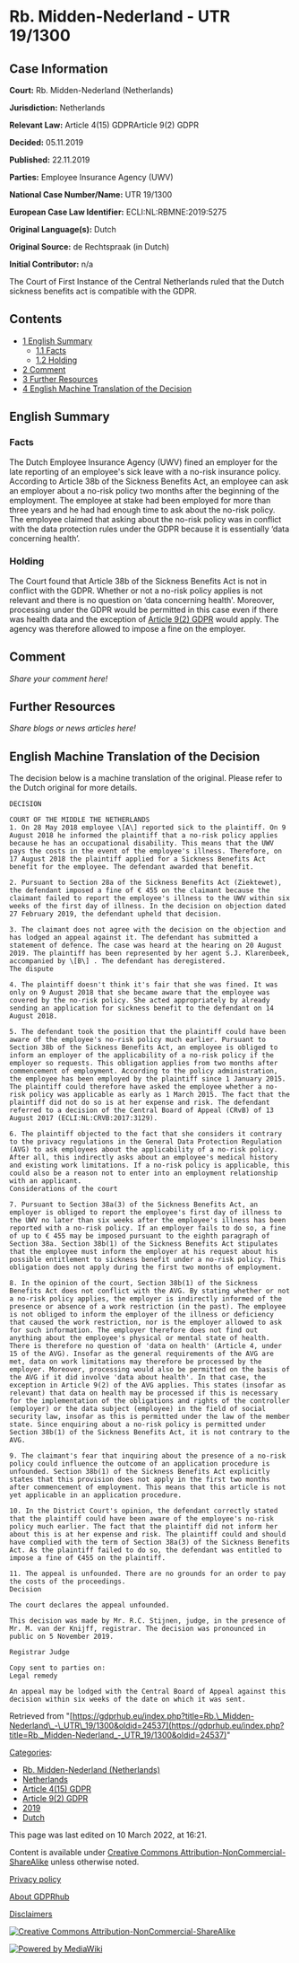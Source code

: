 # Rb. Midden-Nederland - UTR 19/1300

## Case Information

**Court:** Rb. Midden-Nederland (Netherlands)

**Jurisdiction:** Netherlands

**Relevant Law:** Article 4(15) GDPRArticle 9(2) GDPR

**Decided:** 05.11.2019

**Published:** 22.11.2019

**Parties:** Employee Insurance Agency (UWV)

**National Case Number/Name:** UTR 19/1300

**European Case Law Identifier:** ECLI:NL:RBMNE:2019:5275

**Original Language(s):** Dutch

**Original Source:** de Rechtspraak (in Dutch)

**Initial Contributor:** n/a

The Court of First Instance of the Central Netherlands ruled that the Dutch sickness benefits act is compatible with the GDPR.

## Contents

*   [1 English Summary](#English_Summary)
    *   [1.1 Facts](#Facts)
    *   [1.2 Holding](#Holding)
*   [2 Comment](#Comment)
*   [3 Further Resources](#Further_Resources)
*   [4 English Machine Translation of the Decision](#English_Machine_Translation_of_the_Decision)

## English Summary

### Facts

The Dutch Employee Insurance Agency (UWV) fined an employer for the late reporting of an employee's sick leave with a no-risk insurance policy. According to Article 38b of the Sickness Benefits Act, an employee can ask an employer about a no-risk policy two months after the beginning of the employment. The employee at stake had been employed for more than three years and he had had enough time to ask about the no-risk policy. The employee claimed that asking about the no-risk policy was in conflict with the data protection rules under the GDPR because it is essentially ‘data concerning health’.

### Holding

The Court found that Article 38b of the Sickness Benefits Act is not in conflict with the GDPR. Whether or not a no-risk policy applies is not relevant and there is no question on ‘data concerning health'. Moreover, processing under the GDPR would be permitted in this case even if there was health data and the exception of [Article 9(2) GDPR](/index.php?title=Article_9_GDPR#2 "Article 9 GDPR") would apply. The agency was therefore allowed to impose a fine on the employer.

## Comment

_Share your comment here!_

## Further Resources

_Share blogs or news articles here!_

## English Machine Translation of the Decision

The decision below is a machine translation of the original. Please refer to the Dutch original for more details.

```
DECISION

COURT OF THE MIDDLE THE NETHERLANDS
1. On 28 May 2018 employee \[A\] reported sick to the plaintiff. On 9 August 2018 he informed the plaintiff that a no-risk policy applies because he has an occupational disability. This means that the UWV pays the costs in the event of the employee's illness. Therefore, on 17 August 2018 the plaintiff applied for a Sickness Benefits Act benefit for the employee. The defendant awarded that benefit.

2. Pursuant to Section 28a of the Sickness Benefits Act (Ziektewet), the defendant imposed a fine of € 455 on the claimant because the claimant failed to report the employee's illness to the UWV within six weeks of the first day of illness. In the decision on objection dated 27 February 2019, the defendant upheld that decision.

3. The claimant does not agree with the decision on the objection and has lodged an appeal against it. The defendant has submitted a statement of defence. The case was heard at the hearing on 20 August 2019. The plaintiff has been represented by her agent S.J. Klarenbeek, accompanied by \[B\] . The defendant has deregistered.
The dispute

4. The plaintiff doesn't think it's fair that she was fined. It was only on 9 August 2018 that she became aware that the employee was covered by the no-risk policy. She acted appropriately by already sending an application for sickness benefit to the defendant on 14 August 2018.

5. The defendant took the position that the plaintiff could have been aware of the employee's no-risk policy much earlier. Pursuant to Section 38b of the Sickness Benefits Act, an employee is obliged to inform an employer of the applicability of a no-risk policy if the employer so requests. This obligation applies from two months after commencement of employment. According to the policy administration, the employee has been employed by the plaintiff since 1 January 2015. The plaintiff could therefore have asked the employee whether a no-risk policy was applicable as early as 1 March 2015. The fact that the plaintiff did not do so is at her expense and risk. The defendant referred to a decision of the Central Board of Appeal (CRvB) of 13 August 2017 (ECLI:NL:CRVB:2017:3129).

6. The plaintiff objected to the fact that she considers it contrary to the privacy regulations in the General Data Protection Regulation (AVG) to ask employees about the applicability of a no-risk policy. After all, this indirectly asks about an employee's medical history and existing work limitations. If a no-risk policy is applicable, this could also be a reason not to enter into an employment relationship with an applicant.
Considerations of the court

7. Pursuant to Section 38a(3) of the Sickness Benefits Act, an employer is obliged to report the employee's first day of illness to the UWV no later than six weeks after the employee's illness has been reported with a no-risk policy. If an employer fails to do so, a fine of up to € 455 may be imposed pursuant to the eighth paragraph of Section 38a. Section 38b(1) of the Sickness Benefits Act stipulates that the employee must inform the employer at his request about his possible entitlement to sickness benefit under a no-risk policy. This obligation does not apply during the first two months of employment.

8. In the opinion of the court, Section 38b(1) of the Sickness Benefits Act does not conflict with the AVG. By stating whether or not a no-risk policy applies, the employer is indirectly informed of the presence or absence of a work restriction (in the past). The employee is not obliged to inform the employer of the illness or deficiency that caused the work restriction, nor is the employer allowed to ask for such information. The employer therefore does not find out anything about the employee's physical or mental state of health. There is therefore no question of 'data on health' (Article 4, under 15 of the AVG). Insofar as the general requirements of the AVG are met, data on work limitations may therefore be processed by the employer. Moreover, processing would also be permitted on the basis of the AVG if it did involve 'data about health'. In that case, the exception in Article 9(2) of the AVG applies. This states (insofar as relevant) that data on health may be processed if this is necessary for the implementation of the obligations and rights of the controller (employer) or the data subject (employee) in the field of social security law, insofar as this is permitted under the law of the member state. Since enquiring about a no-risk policy is permitted under Section 38b(1) of the Sickness Benefits Act, it is not contrary to the AVG.

9. The claimant's fear that inquiring about the presence of a no-risk policy could influence the outcome of an application procedure is unfounded. Section 38b(1) of the Sickness Benefits Act explicitly states that this provision does not apply in the first two months after commencement of employment. This means that this article is not yet applicable in an application procedure.

10. In the District Court's opinion, the defendant correctly stated that the plaintiff could have been aware of the employee's no-risk policy much earlier. The fact that the plaintiff did not inform her about this is at her expense and risk. The plaintiff could and should have complied with the term of Section 38a(3) of the Sickness Benefits Act. As the plaintiff failed to do so, the defendant was entitled to impose a fine of €455 on the plaintiff.

11. The appeal is unfounded. There are no grounds for an order to pay the costs of the proceedings.
Decision

The court declares the appeal unfounded.

This decision was made by Mr. R.C. Stijnen, judge, in the presence of Mr. M. van der Knijff, registrar. The decision was pronounced in public on 5 November 2019.

Registrar Judge

Copy sent to parties on:
Legal remedy

An appeal may be lodged with the Central Board of Appeal against this decision within six weeks of the date on which it was sent.

```

Retrieved from "[https://gdprhub.eu/index.php?title=Rb.\_Midden-Nederland\_-\_UTR\_19/1300&oldid=24537](https://gdprhub.eu/index.php?title=Rb._Midden-Nederland_-_UTR_19/1300&oldid=24537)"

[Categories](/index.php?title=Special:Categories "Special:Categories"):

*   [Rb. Midden-Nederland (Netherlands)](/index.php?title=Category:Rb._Midden-Nederland_\(Netherlands\) "Category:Rb. Midden-Nederland (Netherlands)")
*   [Netherlands](/index.php?title=Category:Netherlands "Category:Netherlands")
*   [Article 4(15) GDPR](/index.php?title=Category:Article_4\(15\)_GDPR "Category:Article 4(15) GDPR")
*   [Article 9(2) GDPR](/index.php?title=Category:Article_9\(2\)_GDPR "Category:Article 9(2) GDPR")
*   [2019](/index.php?title=Category:2019 "Category:2019")
*   [Dutch](/index.php?title=Category:Dutch "Category:Dutch")

This page was last edited on 10 March 2022, at 16:21.

Content is available under [Creative Commons Attribution-NonCommercial-ShareAlike](https://creativecommons.org/licenses/by-nc-sa/4.0/) unless otherwise noted.

[Privacy policy](/index.php?title=GDPRhub:Privacy_policy)

[About GDPRhub](/index.php?title=GDPRhub:About)

[Disclaimers](/index.php?title=GDPRhub:General_disclaimer)

[![Creative Commons Attribution-NonCommercial-ShareAlike](/resources/assets/licenses/cc-by-nc-sa.png)](https://creativecommons.org/licenses/by-nc-sa/4.0/)

[![Powered by MediaWiki](/resources/assets/poweredby_mediawiki_88x31.png)](https://www.mediawiki.org/)